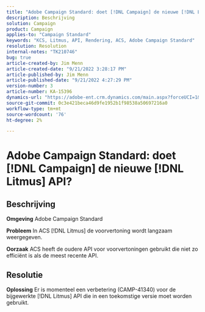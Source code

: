 ```yaml
---
title: "Adobe Campaign Standard: doet [!DNL Campaign] de nieuwe [!DNL Litmus] API?"
description: Beschrijving
solution: Campaign
product: Campaign
applies-to: "Campaign Standard"
keywords: "KCS, Litmus, API, Rendering, ACS, Adobe Campaign Standard"
resolution: Resolution
internal-notes: "TK210746"
bug: true
article-created-by: Jim Menn
article-created-date: "9/21/2022 3:28:17 PM"
article-published-by: Jim Menn
article-published-date: "9/21/2022 4:27:29 PM"
version-number: 3
article-number: KA-15396
dynamics-url: "https://adobe-ent.crm.dynamics.com/main.aspx?forceUCI=1&pagetype=entityrecord&etn=knowledgearticle&id=8c66a603-c239-ed11-9db1-0022480866ad"
source-git-commit: 0c3e421beca46d9fe1952b1f98538a50697216a0
workflow-type: tm+mt
source-wordcount: '76'
ht-degree: 2%

---
```


# Adobe Campaign Standard: doet [!DNL Campaign] de nieuwe [!DNL Litmus] API?

## Beschrijving


<b>Omgeving</b>
Adobe Campaign Standard

<b>Probleem</b>
In ACS [!DNL Litmus] de voorvertoning wordt langzaam weergegeven.

<b>Oorzaak</b>
ACS heeft de oudere API voor voorvertoningen gebruikt die niet zo efficiënt is als de meest recente API.


## Resolutie


<b>Oplossing</b>
Er is momenteel een verbetering (CAMP-41340) voor de bijgewerkte [!DNL Litmus] API die in een toekomstige versie moet worden gebruikt.
